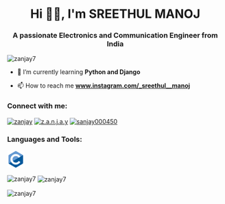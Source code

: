 <h1 align="center">Hi 👋🏻, I'm SREETHUL MANOJ</h1>
<h3 align="center">A passionate Electronics and Communication Engineer from India</h3>

<p align="left"> <img src="https://komarev.com/ghpvc/?username=zanjay7&label=Profile%20views&color=0e75b6&style=flat" alt="zanjay7" /> </p>

- 🌱 I’m currently learning **Python and Django**

- 📫 How to reach me **www.instagram.com/_sreethul__manoj**

<h3 align="left">Connect with me:</h3>
<p align="left">
<a href="https://linkedin.com/in/sreethul" target="blank"><img align="center" src="https://raw.githubusercontent.com/rahuldkjain/github-profile-readme-generator/master/src/images/icons/Social/linked-in-alt.svg" alt="zanjay" height="30" width="40" /></a>
<a href="https://instagram.com/z.a.n.j.a.y" target="blank"><img align="center" src="https://raw.githubusercontent.com/rahuldkjain/github-profile-readme-generator/master/src/images/icons/Social/instagram.svg" alt="z.a.n.j.a.y" height="30" width="40" /></a>
<a href="https://discord.gg/sanjay000450" target="blank"><img align="center" src="https://raw.githubusercontent.com/rahuldkjain/github-profile-readme-generator/master/src/images/icons/Social/discord.svg" alt="sanjay000450" height="30" width="40" /></a>
</p>

<h3 align="left">Languages and Tools:</h3>
<p align="left"> <a href="https://www.cprogramming.com/" target="_blank" rel="noreferrer"> <img src="https://raw.githubusercontent.com/devicons/devicon/master/icons/c/c-original.svg" alt="c" width="40" height="40"/> </a> </p>

<p><img align="left" src="https://github-readme-stats.vercel.app/api/top-langs?username=zanjay7&show_icons=true&locale=en&layout=compact" alt="zanjay7" /></p>

<p>&nbsp;<img align="center" src="https://github-readme-stats.vercel.app/api?username=zanjay7&show_icons=true&locale=en" alt="zanjay7" /></p>

<p><img align="center" src="https://github-readme-streak-stats.herokuapp.com/?user=zanjay7&" alt="zanjay7" /></p>

